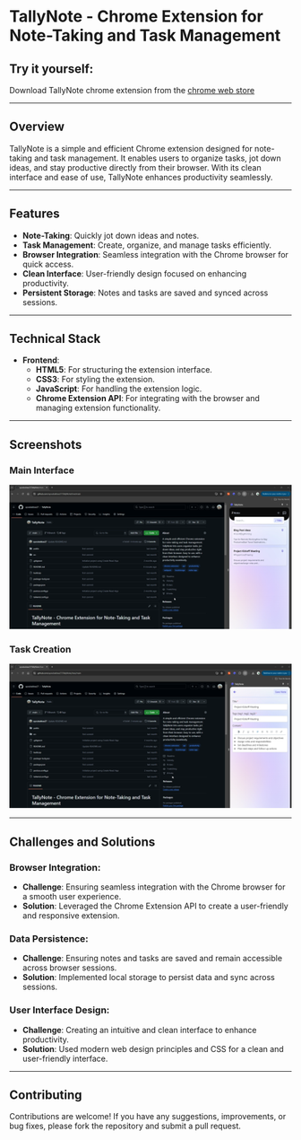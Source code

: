 # TallyNote - Chrome Extension for Note-Taking and Task Management

## Try it yourself:
Download TallyNote chrome extension from the [chrome web store](https://chromewebstore.google.com/detail/tallynote/ehhoabpbgbbainagbdjjdjkgjemnklno?utm_source=ext_app_menu)

<hr />

## Overview
TallyNote is a simple and efficient Chrome extension designed for note-taking and task management. It enables users to organize tasks, jot down ideas, and stay productive directly from their browser. With its clean interface and ease of use, TallyNote enhances productivity seamlessly.

<hr />

## Features
- **Note-Taking**: Quickly jot down ideas and notes.
- **Task Management**: Create, organize, and manage tasks efficiently.
- **Browser Integration**: Seamless integration with the Chrome browser for quick access.
- **Clean Interface**: User-friendly design focused on enhancing productivity.
- **Persistent Storage**: Notes and tasks are saved and synced across sessions.

<hr />

## Technical Stack
- **Frontend**: 
  - **HTML5**: For structuring the extension interface.
  - **CSS3**: For styling the extension.
  - **JavaScript**: For handling the extension logic.
  - **Chrome Extension API**: For integrating with the browser and managing extension functionality.

<hr />

## Screenshots
### Main Interface
![Main Interface](display_assets/chrome_capture1.png)

### Task Creation
![Task Management](display_assets/chrome_capture2.png)

<hr />

## Challenges and Solutions
### Browser Integration:
- **Challenge**: Ensuring seamless integration with the Chrome browser for a smooth user experience.
- **Solution**: Leveraged the Chrome Extension API to create a user-friendly and responsive extension.

### Data Persistence:
- **Challenge**: Ensuring notes and tasks are saved and remain accessible across browser sessions.
- **Solution**: Implemented local storage to persist data and sync across sessions.

### User Interface Design:
- **Challenge**: Creating an intuitive and clean interface to enhance productivity.
- **Solution**: Used modern web design principles and CSS for a clean and user-friendly interface.

<hr />

## Contributing
Contributions are welcome! If you have any suggestions, improvements, or bug fixes, please fork the repository and submit a pull request.
